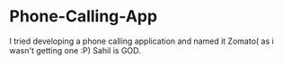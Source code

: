 # Phone-Calling-App
I tried developing a phone calling application and named it Zomato( as i wasn't getting one :P)
Sahil is GOD.
